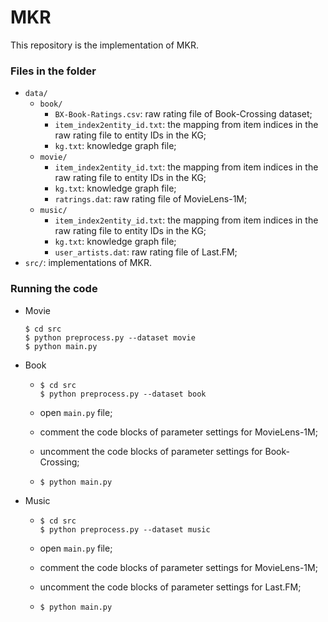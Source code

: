 # MKR

This repository is the implementation of MKR.


### Files in the folder

- `data/`
  - `book/`
    - `BX-Book-Ratings.csv`: raw rating file of Book-Crossing dataset;
    - `item_index2entity_id.txt`: the mapping from item indices in the raw rating file to entity IDs in the KG;
    - `kg.txt`: knowledge graph file;
  - `movie/`
    - `item_index2entity_id.txt`: the mapping from item indices in the raw rating file to entity IDs in the KG;
    - `kg.txt`: knowledge graph file;
    - `ratrings.dat`: raw rating file of MovieLens-1M;
  - `music/`
    - `item_index2entity_id.txt`: the mapping from item indices in the raw rating file to entity IDs in the KG;
    - `kg.txt`: knowledge graph file;
    - `user_artists.dat`: raw rating file of Last.FM;
- `src/`: implementations of MKR.




### Running the code
- Movie
  ```
  $ cd src
  $ python preprocess.py --dataset movie
  $ python main.py
  ```
- Book
  - ```
    $ cd src
    $ python preprocess.py --dataset book
    ```
  - open `main.py` file;
    
  - comment the code blocks of parameter settings for MovieLens-1M;
    
  - uncomment the code blocks of parameter settings for Book-Crossing;
    
  - ```
    $ python main.py
    ```
- Music
  - ```
    $ cd src
    $ python preprocess.py --dataset music
    ```
  - open `main.py` file;
    
  - comment the code blocks of parameter settings for MovieLens-1M;
    
  - uncomment the code blocks of parameter settings for Last.FM;
    
  - ```
    $ python main.py
    ```
